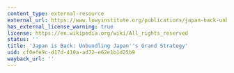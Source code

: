 ```yaml
---
content_type: external-resource
external_url: https://www.lowyinstitute.org/publications/japan-back-unbundling-abe-s-grand-strategy
has_external_license_warning: true
license: https://en.wikipedia.org/wiki/All_rights_reserved
status: ''
title: 'Japan is Back: Unbundling Japan''s Grand Strategy'
uid: cf0efe9c-d17d-410a-ad72-e62e1b1d25b9
wayback_url: ''
---
```

